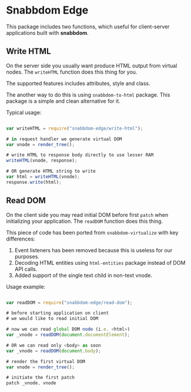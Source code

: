 # Snabbdom Edge

This package includes two functions, which useful for client-server applications built with **snabbdom**.

## Write HTML

On the server side you usually want produce HTML output from virtual nodes.
The `writeHTML` function does this thing for you.

The supported features includes attributes, style and class.

The another way to do this is using `snabbdom-to-html` package.
This package is a simple and clean alternative for it.

Typical usage:

```javascript

var writeHTML = require("snabbdom-edge/write-html");

# in request handler we generate virtual DOM
var vnode = render_tree();

# write HTML to response body directly to use lesser RAM
writeHTML(vnode, response);

# OR generate HTML string to write
var html = writeHTML(vnode);
response.write(html);

```

## Read DOM

On the client side you may read initial DOM before first `patch` when initializing your application.
The `readDOM` function does this thing.

This piece of code has been ported from `snabbdom-virtualize` with key differences:

1. Event listeners has been removed because this is useless for our purposes.
2. Decoding HTML entities using `html-entities` package instead of DOM API calls.
3. Added support of the single text child in non-text vnode.

Usage example:

```javascript

var readDOM = require("snabbdom-edge/read-dom");

# before starting application on client
# we would like to read initial DOM

# now we can read global DOM node (i.e. <html>)
var _vnode = readDOM(document.documentElement);

# OR we can read only <body> as soon
var _vnode = readDOM(document.body);

# render the first virtual DOM
var vnode = render_tree();

# initiate the first patch
patch _vnode, vnode

```
